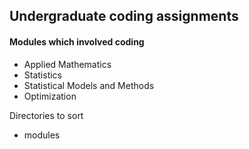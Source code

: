 ## Undergraduate coding assignments

#### Modules which involved coding
- Applied Mathematics
- Statistics
- Statistical Models and Methods
- Optimization

Directories to sort
- modules
